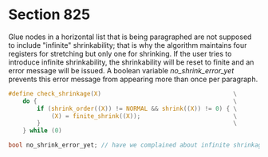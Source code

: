 # Section 825

Glue nodes in a horizontal list that is being paragraphed are not supposed to include "infinite" shrinkability; that is why the algorithm maintains four registers for stretching but only one for shrinking.
If the user tries to introduce infinite shrinkability, the shrinkability will be reset to finite and an error message will be issued.
A boolean variable *no_shrink_error_yet* prevents this error message from appearing more than once per paragraph.

```c include/breaker.h
#define check_shrinkage(X)                                     \
    do {                                                       \
        if (shrink_order((X)) != NORMAL && shrink((X)) != 0) { \
            (X) = finite_shrink((X));                          \
        }                                                      \
    } while (0)
```

```c << Global variables >>+=
bool no_shrink_error_yet; // have we complained about infinite shrinkage?
```
